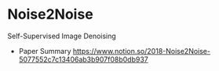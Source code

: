 # Noise2Noise
Self-Supervised Image Denoising
- Paper Summary
https://www.notion.so/2018-Noise2Noise-5077552c7c13406ab3b907f08b0db937

